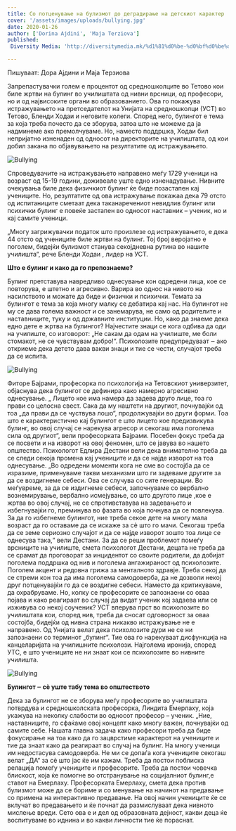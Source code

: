 ```yaml
---
title: Со потценување на булизмот до деградирање на детскиот карактер
cover: '/assets/images/uploads/bullying.jpg'
date: 2020-01-26
author: ['Dorina Ajdini', 'Maja Terziova']
published:
 Diversity Media: 'http://diversitymedia.mk/%d1%81%d0%be-%d0%bf%d0%be%d1%82%d1%86%d0%b5%d0%bd%d1%83%d0%b2%d0%b0%d1%9a%d0%b5-%d0%bd%d0%b0-%d0%b1%d1%83%d0%bb%d0%b8%d0%b7%d0%bc%d0%be%d1%82-%d0%b4%d0%be-%d0%b4%d0%b5%d0%b3%d1%80%d0%b0%d0%b4%d0%b8/'

---
```


Пишуваат: Дора Ајдини и Маја Терзиова

Запрепастувачки голем е процентот од средношколците во Тетово кои биле жртви на булинг во училиштата од нивни врсници, од професори, но и од највисоките органи во образованието. Ова го покажува истражувањето на претседателот на Унијата на средношколци (УСТ) во Тетово, Бленди Ходаи и неговите колеги. Според него, булингот е тема за која треба почесто да се зборува, затоа што не можеме да ја надминеме ако премолчуваме. Но, наместо поддршка, Ходаи бил непријатно изненаден од односот на директорите на училиштата, од кои добил закана по објавувањето на резултатите од истражувањето.

![Bullying](/assets/images/uploads/bul-1.jpg)

Спроведувачите на истражувањето направено меѓу 1729 ученици на возраст од 15-19 години, доживеале уште едно изненадување. Нивните очекувања биле дека физичкиот булинг ќе биде позастапен кај учениците. Но, резултатите од ова истражување покажаа дека 79 отсто од испитаниците сметаат дека таканаречениот невидлив булинг или психички булинг е повеќе застапен во односот наставник – ученик, но и кај самите ученици.

„Многу загрижувачки податок што произлезе од истражувањето, е дека 44 отсто од учениците биле жртви на булинг. Тој број веројатно е поголем, бидејќи булизмот станува секојдневна рутина во нашите училишта“, рече Бленди Ходаи , лидер на УСТ.


**Што е булинг и како да го препознаеме?**

Булинг претставува навредливо однесување кон одредени лица, кое се повторува, е штетно и агресивно. Варира во однос на нивото на насилството и можате да биде и физички и психички. Темата за булингот е тема за која многу малку се дебатира кај нас. На булингот не му се дава голема важност и се занемарува, не само од родителите и наставниците, туку и од државните институции.
Но, како да знаеме дека едно дете е жртва на булингот? Најчестите знаци се кога одбива да оди на училиште, со изговорот: „Не сакам да одам на училиште, ме боли стомакот, не се чувствувам добро!“. Психолозите предупредуваат ‒ ако откриеме дека детето дава вакви знаци и тие се чести, случајот треба да се испита.

![Bullying](/assets/images/uploads/bul-2.jpg)

Фиторе Бајрами, професорка по психологија на Тетовскиот универзитет, објаснува дека булингот се дефинира како намерно агресивно однесување.
„ Лицето кое има намера да задева друго лице, тоа го прави со целосна свест. Сака да му наштети на другиот, почнувајќи од тоа „да прави да се чуствува лошо“, продолжувајќи во други форми. Тоа што е карактеристично кај булингот е што лицето кое предизвикува булинг, во овој случај се нарекува агресор и секогаш има поголема сила од другиот“, вели професорката Бајрами.
Посебен фокус треба да се посвети и на изворот на овој феномен, што се јавува во нашето општество. Психологот Едлира Дестани вели дека внимателно треба да се следи секоја промена кај учениците и да се најде изворот на тоа однесување.
„Во одредени моменти кога не сме во состојба да се изразиме, применуваме такви механизми што ги задеваме другите за да се воздигнеме себеси. Ова се случува со сите генерации. Во меѓувреме, за да се издигнеме себеси, започнуваме со вербално вознемирување, вербално исмејување, со што другото лице ,кое е жртва во овој случај, не се спротивставува на задевањето и избегнувајќи го, преминува во фазата во која почнува да се повлекува. За да го избегнеме булингот, ние треба секое дете на многу мала возраст да го оставаме да се искаже за сѐ што го мачи. Секогаш треба да се земе сериозно случајот и да се најде изворот зошто тоа лице се однесува така,“ вели Дестани.
За да се реши проблемот помеѓу врсниците на училиште, смета психологот Дестани, децата не треба да се срамат да проговорат за инцидентот со своите родители, да добијат поголема поддршка од нив и поголема ангажираност од психолозите. Поголем акцент и редовна грижа за менталното здравје. Треба секој да се стреми кон тоа да има поголема самодоверба, да не дозволи некој друг потценувајќи го да се воздигне себеси. Наместо да критикуваме, да охрабруваме.
Но, колку се професорите се запознаени со оваа појава и како реагираат во случај да видат ученик кој задаева или се изживува со некој соученик?
УСТ вперува прст во психолозите во училиштата кои, според нив, треба да сносат одговорност за оваа состојба, бидејќи од нивна страна никакво истражување не е направено. Од Унијата велат дека психолозите дури не се ни запознаени со терминот „булинг“. Тие ова го нарекуваат дисфункција на канцеларијата на училишните психолози. Најголема иронија, според УТС, е што учениците не ни знаат кои се психолозите во нивните училишта.

![Bullying](/assets/images/uploads/bul3.jpg)

**Булингот ‒ сѐ уште табу тема во општеството**

Дека за булингот не се зборува меѓу професорите во училиштата потврдува и средношколската професорка, Линдита Емерлаху, која укажува на неколку слабости во односот професор – ученик.
„Ние, наставниците, го сфаќаме овој концепт како многу важен, почнувајќи од самите себе. Нашата главна задача како професори треба да биде фокусирање на тоа како да го зацврстиме карактерот на учениците и тие да знаат како да реагираат во случај на булинг. На многу ученици им недостасува самодоверба. Не ми се допаѓа кога учениците секогаш велат „ДА“ за сѐ што јас ќе им кажам. Треба да постои поблиска релација помеѓу учениците и професорите. Треба да постои човечка блискост, која ќе помогне во отстранување на социјалниот булинг,е ставот на Емерлаху.
Професорката Емерлаху, смета дека против булизмот може да се бориме и со менување на начинот на предавање со примена на интерактивно предавање. На овој начин учениците ќе се вклучат во предавањето и ќе почнат да размислуваат дека нивното мислење вреди.
Сето ова е и дел од образовната дејност, какви деца ќе воспитуваме во иднина и во какви личности тие ќе пораснат.

